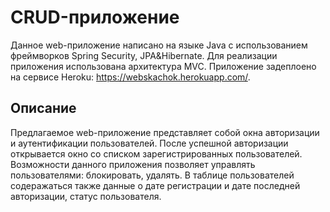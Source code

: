 # CRUD-приложение
Данное web-приложение написано на языке Java с использованием фреймворков Spring Security, JPA&Hibernate. 
Для реализации приложения использована архитектура MVC.
Приложение задеплоено на сервисе Heroku: https://webskachok.herokuapp.com/.
## Описание
Предлагаемое web-приложение представляет собой окна авторизации и аутентификации пользователей. После успешной авторизации открывается окно со списком зарегистрированных пользователей. 
Возможности данного приложения позволяет управлять пользователями: блокировать, удалять. В таблице пользователей содеражаться также данные о дате регистрации и дате последней авторизации, статус пользователя.
